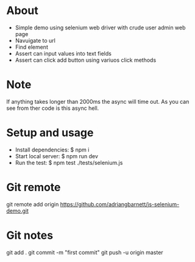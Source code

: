 # About
- Simple demo using selenium web driver with crude user admin web page
- Navuigate to url
- Find element
- Assert can input values into text fields
- Assert can click add button using variuos click methods 

# Note
If anything takes longer than 2000ms the async will time out. As you can see from ther code is this async hell.

# Setup and usage
- Install dependencies:     $ npm i
- Start local server:       $ npm run dev
- Run the test:             $ npm test ./tests/selenium.js


# Git remote
git remote add origin https://github.com/adriangbarnett/js-selenium-demo.git

# Git notes
git add .
git commit -m "first commit"
git push -u origin master


